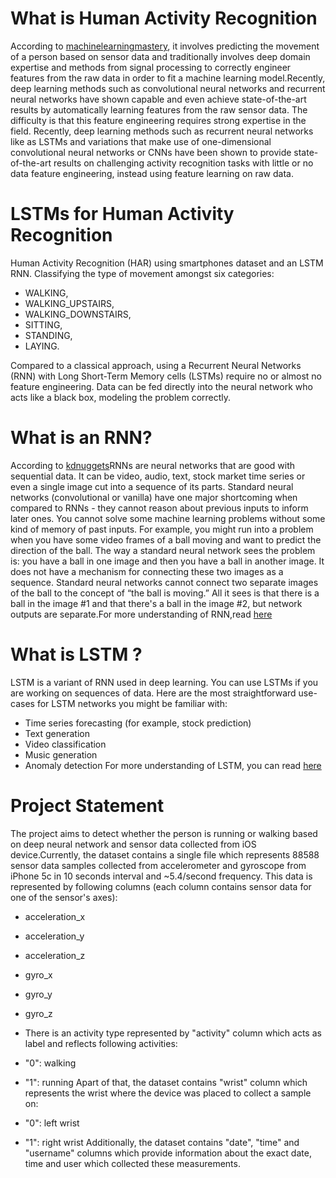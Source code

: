 # What is Human Activity Recognition

According to [machinelearningmastery](https://machinelearningmastery.com/deep-learning-models-for-human-activity-recognition/), it involves predicting the movement of a person based on sensor data and traditionally involves deep domain expertise and methods from signal processing to correctly engineer features from the raw data in order to fit a machine learning model.Recently, deep learning methods such as convolutional neural networks and recurrent neural networks have shown capable and even achieve state-of-the-art results by automatically learning features from the raw sensor data. The difficulty is that this feature engineering requires strong expertise in the field. Recently, deep learning methods such as recurrent neural networks like as LSTMs and variations that make use of one-dimensional convolutional neural networks or CNNs have been shown to provide state-of-the-art results on challenging activity recognition tasks with little or no data feature engineering, instead using feature learning on raw data.

# LSTMs for Human Activity Recognition

Human Activity Recognition (HAR) using smartphones dataset and an LSTM RNN. Classifying the type of movement amongst six categories:
* WALKING,
* WALKING_UPSTAIRS,
* WALKING_DOWNSTAIRS,
* SITTING,
* STANDING,
* LAYING.

Compared to a classical approach, using a Recurrent Neural Networks (RNN) with Long Short-Term Memory cells (LSTMs) require no or almost no feature engineering. Data can be fed directly into the neural network who acts like a black box, modeling the problem correctly. 

# What is an RNN?

According to [kdnuggets](https://www.kdnuggets.com/2020/07/pytorch-lstm-text-generation-tutorial.html)RNNs are neural networks that are good with sequential data. It can be video, audio, text, stock market time series or even a single image cut into a sequence of its parts. Standard neural networks (convolutional or vanilla) have one major shortcoming when compared to RNNs - they cannot reason about previous inputs to inform later ones. You cannot solve some machine learning problems without some kind of memory of past inputs. For example, you might run into a problem when you have some video frames of a ball moving and want to predict the direction of the ball. The way a standard neural network sees the problem is: you have a ball in one image and then you have a ball in another image. It does not have a mechanism for connecting these two images as a sequence. Standard neural networks cannot connect two separate images of the ball to the concept of “the ball is moving.” All it sees is that there is a ball in the image #1 and that there's a ball in the image #2, but network outputs are separate.For more understanding of RNN,read [here](http://karpathy.github.io/2015/05/21/rnn-effectiveness/)

# What is LSTM ?

LSTM is a variant of RNN used in deep learning. You can use LSTMs if you are working on sequences of data. Here are the most straightforward use-cases for LSTM networks you might be familiar with:
* Time series forecasting (for example, stock prediction)
* Text generation
* Video classification
* Music generation
* Anomaly detection
For more understanding of LSTM, you can read [here](http://colah.github.io/posts/2015-08-Understanding-LSTMs) 

# Project Statement

The project aims to detect whether the person is running or 
walking based on deep neural network and sensor data collected 
from iOS device.Currently, the dataset contains a single file 
which represents 88588 sensor data samples collected from 
accelerometer and gyroscope from iPhone 5c in 10 seconds interval 
and ~5.4/second frequency. This data is represented by following 
columns (each column contains sensor data for one of the sensor's
 axes):

* acceleration_x
* acceleration_y
* acceleration_z
* gyro_x
* gyro_y
* gyro_z
* There is an activity type represented by "activity" column which 
acts as label and reflects following activities:

* "0": walking
* "1": running
Apart of that, the dataset contains "wrist" column which 
represents the wrist where the device was placed to collect a
 sample on:

* "0": left wrist
* "1": right wrist
Additionally, the dataset contains "date", "time" and "username" 
columns which provide information about the exact date, time and 
user which collected these measurements.

